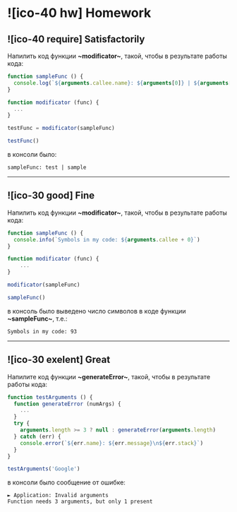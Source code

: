 # ![ico-40 hw] Homework

## ![ico-40 require] Satisfactorily

Напилить код функции **~modificator~**, такой, чтобы в результате работы кода:

~~~js
function sampleFunc () {
  console.log(`${arguments.callee.name}: ${arguments[0]} | ${arguments[1]}`)
}

function modificator (func) {
  ...
}

testFunc = modificator(sampleFunc)

testFunc()
~~~

в консоли было:

~~~console
sampleFunc: test | sample
~~~

______________________

## ![ico-30 good] Fine

Напилить код функции **~modificator~**, такой, чтобы в результате работы кода:

~~~js
function sampleFunc () {
  console.info(`Symbols in my code: ${arguments.callee + 0}`)
}

function modificator (func) {
    ...
}

modificator(sampleFunc)

sampleFunc()
~~~

в консоль было выведено число символов в коде функции **~sampleFunc~**, т.е.:

~~~console
Symbols in my code: 93
~~~

_______________

## ![ico-30 exelent] Great

Напилите код функции **~generateError~**, такой, чтобы в результате работы кода:

~~~js
function testArguments () {
  function generateError (numArgs) {
    ...
  }
  try {
    arguments.length >= 3 ? null : generateError(arguments.length)
  } catch (err) {
    console.error(`${err.name}: ${err.message}\n${err.stack}`)
  }
}

testArguments('Google')
~~~

в консоли было сообщение от ошибке:

~~~console
► Application: Invalid arguments
Function needs 3 arguments, but only 1 present
~~~
